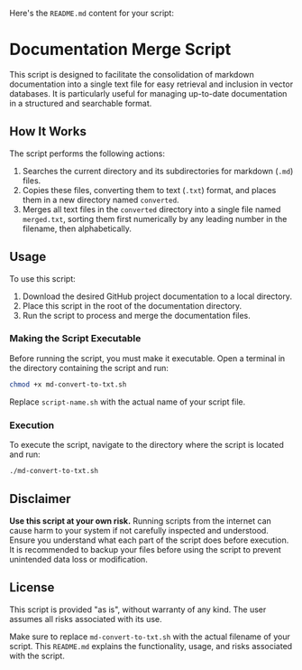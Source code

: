 Here's the `README.md` content for your script:

# Documentation Merge Script

This script is designed to facilitate the consolidation of markdown documentation into a single text file for easy retrieval and inclusion in vector databases. It is particularly useful for managing up-to-date documentation in a structured and searchable format.

## How It Works

The script performs the following actions:

1. Searches the current directory and its subdirectories for markdown (`.md`) files.
2. Copies these files, converting them to text (`.txt`) format, and places them in a new directory named `converted`.
3. Merges all text files in the `converted` directory into a single file named `merged.txt`, sorting them first numerically by any leading number in the filename, then alphabetically.

## Usage

To use this script:

1. Download the desired GitHub project documentation to a local directory.
2. Place this script in the root of the documentation directory.
3. Run the script to process and merge the documentation files.

### Making the Script Executable

Before running the script, you must make it executable. Open a terminal in the directory containing the script and run:

```bash
chmod +x md-convert-to-txt.sh
```

Replace `script-name.sh` with the actual name of your script file.

### Execution

To execute the script, navigate to the directory where the script is located and run:

```bash
./md-convert-to-txt.sh
```

## Disclaimer

**Use this script at your own risk.** Running scripts from the internet can cause harm to your system if not carefully inspected and understood. Ensure you understand what each part of the script does before execution. It is recommended to backup your files before using the script to prevent unintended data loss or modification.

## License

This script is provided "as is", without warranty of any kind. The user assumes all risks associated with its use.

Make sure to replace `md-convert-to-txt.sh` with the actual filename of your script. This `README.md` explains the functionality, usage, and risks associated with the script.

